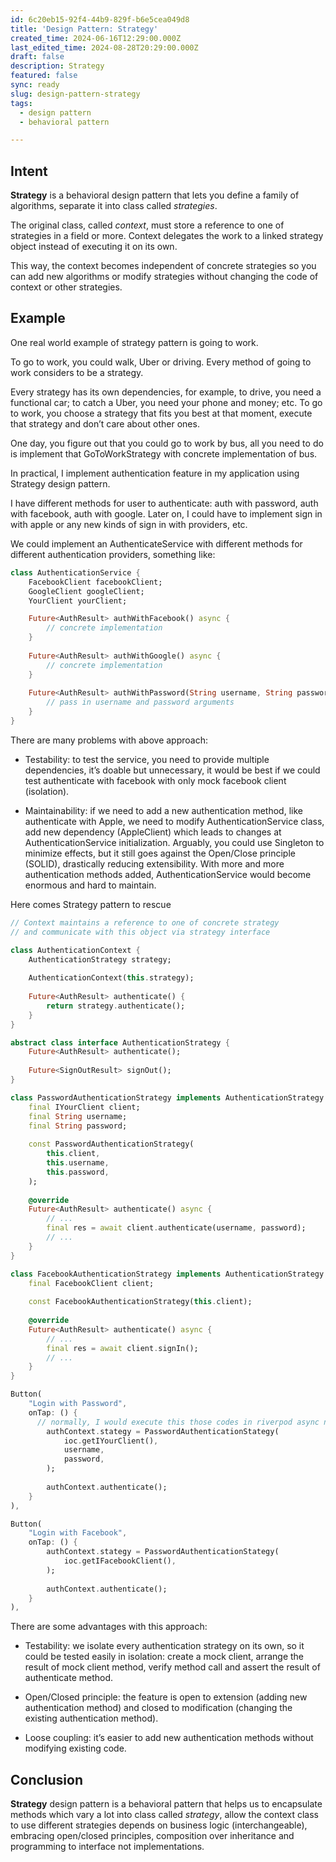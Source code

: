 ```yaml
---
id: 6c20eb15-92f4-44b9-829f-b6e5cea049d8
title: 'Design Pattern: Strategy'
created_time: 2024-06-16T12:29:00.000Z
last_edited_time: 2024-08-28T20:29:00.000Z
draft: false
description: Strategy
featured: false
sync: ready
slug: design-pattern-strategy
tags:
  - design pattern
  - behavioral pattern

---
```


## Intent

**Strategy** is a behavioral design pattern that lets you define a family of algorithms, separate it into class called *strategies*.

The original class, called *context*, must store a reference to one of strategies in a field or more. Context delegates the work to a linked strategy object instead of executing it on its own.

This way, the context becomes independent of concrete strategies so you can add new algorithms or modify strategies without changing the code of context or other strategies.

## Example

One real world example of strategy pattern is going to work.

To go to work, you could walk, Uber or driving. Every method of going to work considers to be a strategy.

Every strategy has its own dependencies, for example, to drive, you need a functional car; to catch a Uber, you need your phone and money; etc. To go to work, you choose a strategy that fits you best at that moment, execute that strategy and don’t care about other ones.

One day, you figure out that you could go to work by bus, all you need to do is implement that GoToWorkStrategy with concrete implementation of bus.

In practical, I implement authentication feature in my application using Strategy design pattern.

I have different methods for user to authenticate: auth with password, auth with facebook, auth with google. Later on, I could have to implement sign in with apple or any new kinds of sign in with providers, etc.

We could implement an AuthenticateService with different methods for different authentication providers, something like:

```dart
class AuthenticationService {
	FacebookClient facebookClient;
	GoogleClient googleClient;
	YourClient yourClient;

	Future<AuthResult> authWithFacebook() async {
		// concrete implementation
	}
	
	Future<AuthResult> authWithGoogle() async {
		// concrete implementation
	}
	
	Future<AuthResult> authWithPassword(String username, String password) async {
		// pass in username and password arguments
	}
}
```

There are many problems with above approach:

*   Testability: to test the service, you need to provide multiple dependencies, it’s doable but unnecessary, it would be best if we could test authenticate with facebook with only mock facebook client (isolation).

*   Maintainability: if we need to add a new authentication method, like authenticate with Apple, we need to modify AuthenticationService class, add new dependency (AppleClient) which leads to changes at AuthenticationService initialization. Arguably, you could use Singleton to minimize effects, but it still goes against the Open/Close principle (SOLID), drastically reducing extensibility. With more and more authentication methods added, AuthenticationService would become enormous and hard to maintain.

Here comes Strategy pattern to rescue

```dart
// Context maintains a reference to one of concrete strategy
// and communicate with this object via strategy interface

class AuthenticationContext {
	AuthenticationStrategy strategy;
	
	AuthenticationContext(this.strategy);
	
	Future<AuthResult> authenticate() {
		return strategy.authenticate();
	}
}
```

```dart
abstract class interface AuthenticationStrategy {
	Future<AuthResult> authenticate();
	
	Future<SignOutResult> signOut();
}
```

```dart
class PasswordAuthenticationStrategy implements AuthenticationStrategy {
	final IYourClient client;
	final String username;
	final String password;
	
	const PasswordAuthenticationStrategy(
		this.client,
		this.username,
		this.password,
	);
	
	@override
	Future<AuthResult> authenticate() async {
		// ...
		final res = await client.authenticate(username, password);
		// ...
	}
}
```

```dart
class FacebookAuthenticationStrategy implements AuthenticationStrategy {
	final FacebookClient client;
	
	const FacebookAuthenticationStrategy(this.client);
	
	@override
	Future<AuthResult> authenticate() async {
		// ...
		final res = await client.signIn();
		// ...
	}
}
```

```dart
Button(
	"Login with Password",
	onTap: () {
	  // normally, I would execute this those codes in riverpod async notifier
		authContext.stategy = PasswordAuthenticationStategy(
			ioc.getIYourClient(),
			username,
			password,
		);
		
		authContext.authenticate();
	}
),

Button(
	"Login with Facebook",
	onTap: () {
		authContext.stategy = PasswordAuthenticationStategy(
			ioc.getIFacebookClient(),
		);
		
		authContext.authenticate();
	}
),
```

There are some advantages with this approach:

*   Testability: we isolate every authentication strategy on its own, so it could be tested easily in isolation: create a mock client, arrange the result of mock client method, verify method call and assert the result of authenticate method.

*   Open/Closed principle: the feature is open to extension (adding new authentication method) and closed to modification (changing the existing authentication method).

*   Loose coupling: it’s easier to add new authentication methods without modifying existing code.

## Conclusion

**Strategy** design pattern is a behavioral pattern that helps us to encapsulate methods which vary a lot  into class called *strategy*, allow the context class to use different strategies depends on business logic (interchangeable), embracing open/closed principles, composition over inheritance and programming to interface not implementations.

